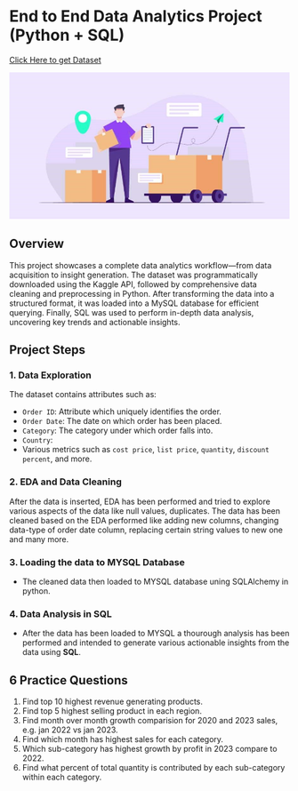 # End to End Data Analytics Project (Python + SQL)

[Click Here to get Dataset](https://www.kaggle.com/datasets/ankitbansal06/retail-orders)

![Orders Logo](https://github.com/pappuk94/End_to_End_Data_Analytics_Project-Python-SQL-/blob/main/orders.jpg)

## Overview
This project showcases a complete data analytics workflow—from data acquisition to insight generation. The dataset was programmatically downloaded using the Kaggle API, followed by comprehensive data cleaning and preprocessing in Python. After transforming the data into a structured format, it was loaded into a MySQL database for efficient querying. Finally, SQL was used to perform in-depth data analysis, uncovering key trends and actionable insights.

## Project Steps

### 1. Data Exploration
The dataset contains attributes such as:
- `Order ID`: Attribute which uniquely identifies the order.
- `Order Date`: The date on which order has been placed.
- `Category`: The category under which order falls into.
- `Country`: 
- Various metrics such as `cost price`, `list price`, `quantity`, `discount percent`, and more.

### 2. EDA and Data Cleaning
After the data is inserted, EDA has been performed and tried to explore various aspects of the data like null values, duplicates. The data has been cleaned based on the EDA performed like adding new columns, changing data-type of order date column, replacing certain string values to new one and many more.

### 3. Loading the data to MYSQL Database
- The cleaned data then loaded to MYSQL database uning SQLAlchemy in python.
  
### 4. Data Analysis in SQL
- After the data has been loaded to MYSQL a thourough analysis has been performed and intended to generate various actionable insights from the data using **SQL**.
  
## 6 Practice Questions
1. Find top 10 highest revenue generating products.
2. Find top 5 highest selling product in each region.
3. Find month over month growth comparision for 2020 and 2023 sales, e.g. jan 2022 vs jan 2023.
4. Find which month has highest sales for each category.
5. Which sub-category has highest growth by profit in 2023 compare to 2022.
6. Find what percent of total quantity is contributed by each sub-category within each category.

